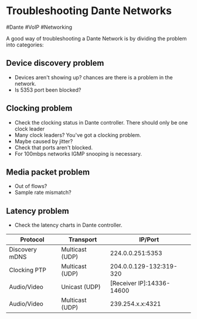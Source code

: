 # Troubleshooting Dante Networks
#Dante #VoIP #Networking 

A good way of troubleshooting a Dante Network is by dividing the problem into categories:

## Device discovery problem
- Devices aren't showing up? chances are there is a problem in the network. 
- Is 5353 port been blocked?

## Clocking problem
- Check the clocking status in Dante controller. There should only be one clock leader
- Many clock leaders? You've got a clocking problem.
- Maybe caused by jitter?
- Check that ports aren't blocked. 
- For 100mbps networks IGMP snooping is necessary.

## Media packet problem
- Out of flows?
- Sample rate mismatch?

## Latency problem
- Check the latency charts in Dante controller.

| Protocol | Transport | IP/Port |
|---|---|---|
| Discovery mDNS | Multicast (UDP) | 224.0.0.251:5353
| Clocking PTP | Multicast (UDP) | 204.0.0.129-132:319-320 |
| Audio/Video | Unicast (UDP) | \[Receiver IP]:14336-14600 |
| Audio/Video | Multicast (UDP) | 239.254.x.x:4321 |
